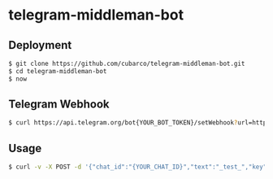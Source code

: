 # telegram-middleman-bot

## Deployment

```sh
$ git clone https://github.com/cubarco/telegram-middleman-bot.git
$ cd telegram-middleman-bot
$ now
```

## Telegram Webhook

```sh
$ curl https://api.telegram.org/bot{YOUR_BOT_TOKEN}/setWebhook?url=https://{YOUR_DOMAIN}/api/updates
```

## Usage

```sh
$ curl -v -X POST -d '{"chat_id":"{YOUR_CHAT_ID}","text":"_test_","key":"{YOUR_KEY}"}' https://{YOUR_DOMAIN}/api/messages
```
